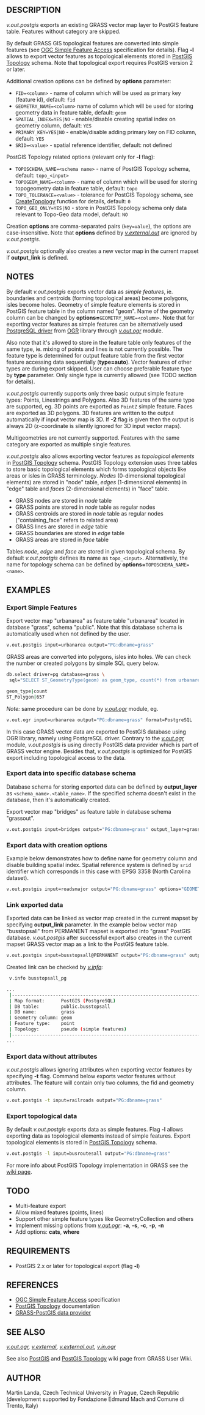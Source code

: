 ## DESCRIPTION

*v.out.postgis* exports an existing GRASS vector map layer to PostGIS
feature table. Features without category are skipped.

By default GRASS GIS topological features are converted into simple
features (see [OGC Simple Feature
Access](https://www.ogc.org/publications/standard/sfa/) specification
for details). Flag **-l** allows to export vector features as
topological elements stored in [PostGIS
Topology](https://postgis.net/docs/Topology.html) schema. Note that
topological export requires PostGIS version 2 or later.

Additional creation options can be defined by **options** parameter:

- `FID=<column>` - name of column which will be used as primary key
  (feature id), default: `fid`
- `GEOMETRY_NAME=<column>` name of column which will be used for storing
  geometry data in feature table, default: `geom`
- `SPATIAL_INDEX=YES|NO` - enable/disable creating spatial index on
  geometry column, default: `YES`
- `PRIMARY_KEY=YES|NO` - enable/disable adding primary key on FID
  column, default: `YES`
- `SRID=<value>` - spatial reference identifier, default: not defined

PostGIS Topology related options (relevant only for **-l** flag):

- `TOPOSCHEMA_NAME=<schema name>` - name of PostGIS Topology schema,
  default: `topo_<input>`
- `TOPOGEOM_NAME=<column>` - name of column which will be used for
  storing topogeometry data in feature table, default: `topo`
- `TOPO_TOLERANCE=<value>` - tolerance for PostGIS Topology schema, see
  [CreateTopology](https://postgis.net/docs/CreateTopology.html)
  function for details, default: `0`
- `TOPO_GEO_ONLY=YES|NO` - store in PostGIS Topology schema only data
  relevant to Topo-Geo data model, default: `NO`

Creation **options** are comma-separated pairs (`key=value`), the
options are case-insensitive. Note that **options** defined by
*[v.external.out](v.external.out.md)* are ignored by *v.out.postgis*.

*v.out.postgis* optionally also creates a new vector map in the current
mapset if **output_link** is defined.

## NOTES

By default *v.out.postgis* exports vector data as *simple features*, ie.
boundaries and centroids (forming topological areas) become polygons,
isles become holes. Geometry of simple feature elements is stored in
PostGIS feature table in the column named "geom". Name of the geometry
column can be changed by **options=**`GEOMETRY_NAME=<column>`. Note that
for exporting vector features as simple features can be alternatively
used [PostgreSQL
driver](https://gdal.org/en/stable/drivers/vector/pg.html) from
[OGR](https://gdal.org/) library through *[v.out.ogr](v.out.ogr.md)*
module.

Also note that it's allowed to store in the feature table only features
of the same type, ie. mixing of points and lines is not currently
possible. The feature type is determined for output feature table from
the first vector feature accessing data sequentially (**type=auto**).
Vector features of other types are during export skipped. User can
choose preferable feature type by **type** parameter. Only single type
is currently allowed (see TODO section for details).

*v.out.postgis* currently supports only three basic output simple
feature types: Points, Linestrings and Polygons. Also 3D features of the
same type are supported, eg. 3D points are exported as `PointZ` simple
feature. Faces are exported as 3D polygons. 3D features are written to
the output automatically if input vector map is 3D. If **-2** flag is
given then the output is always 2D (z-coordinate is silently ignored for
3D input vector maps).

Multigeometries are not currently supported. Features with the same
category are exported as multiple single features.

*v.out.postgis* also allows exporting vector features as *topological
elements* in [PostGIS Topology](https://postgis.net/docs/Topology.html)
schema. PostGIS Topology extension uses three tables to store basic
topological elements which forms topological objects like areas or isles
in GRASS terminology. *Nodes* (0-dimensional topological elements) are
stored in "node" table, *edges* (1-dimensional elements) in "edge" table
and *faces* (2-dimensional elements) in "face" table.

- GRASS nodes are stored in *node* table
- GRASS points are stored in *node* table as regular nodes
- GRASS centroids are stored in *node* table as regular nodes
  ("containing_face" refers to related area)
- GRASS lines are stored in *edge* table
- GRASS boundaries are stored in *edge* table
- GRASS areas are stored in *face* table

Tables *node*, *edge* and *face* are stored in given topological schema.
By default *v.out.postgis* defines its name as `topo_<input>`.
Alternatively, the name for topology schema can be defined by
**options=**`TOPOSCHEMA_NAME=<name>`.

## EXAMPLES

### Export Simple Features

Export vector map "urbanarea" as feature table "urbanarea" located in
database "grass", schema "public". Note that this database schema is
automatically used when not defined by the user.

```bash
v.out.postgis input=urbanarea output="PG:dbname=grass"
```

GRASS areas are converted into polygons, isles into holes. We can check
the number or created polygons by simple SQL query below.

```bash
db.select driver=pg database=grass \
 sql="SELECT ST_GeometryType(geom) as geom_type, count(*) from urbanarea group by geom_type"

geom_type|count
ST_Polygon|657
```

*Note:* same procedure can be done by *[v.out.ogr](v.out.ogr.md)*
module, eg.

```bash
v.out.ogr input=urbanarea output="PG:dbname=grass" format=PostgreSQL
```

In this case GRASS vector data are exported to PostGIS database using
OGR library, namely using PostgreSQL driver. Contrary to the
*[v.out.ogr](v.out.ogr.md)* module, *v.out.postgis* is using directly
PostGIS data provider which is part of GRASS vector engine. Besides
that, *v.out.postgis* is optimized for PostGIS export including
topological access to the data.

### Export data into specific database schema

Database schema for storing exported data can be defined by
**output_layer** as `<schema_name>.<table_name>`. If the specified
schema doesn't exist in the database, then it's automatically created.

Export vector map "bridges" as feature table in database schema
"grassout".

```bash
v.out.postgis input=bridges output="PG:dbname=grass" output_layer=grassout.bridges
```

### Export data with creation options

Example below demonstrates how to define name for geometry column and
disable building spatial index. Spatial reference system is defined by
`srid` identifier which corresponds in this case with EPSG 3358 (North
Carolina dataset).

```bash
v.out.postgis input=roadsmajor output="PG:dbname=grass" options="GEOMETRY_NAME=wkb_geometry,SPATIAL_INDEX=NO,SRID=3358"
```

### Link exported data

Exported data can be linked as vector map created in the current mapset
by specifying **output_link** parameter. In the example below vector map
"busstopsall" from PERMANENT mapset is exported into "grass" PostGIS
database. *v.out.postgis* after successful export also creates in the
current mapset GRASS vector map as a link to the PostGIS feature table.

```bash
v.out.postgis input=busstopsall@PERMANENT output="PG:dbname=grass" output_link=busstopsall_pg
```

Created link can be checked by *[v.info](v.info.md)*:

```bash
 v.info busstopsall_pg

...
 |----------------------------------------------------------------------------|
 | Map format:      PostGIS (PostgreSQL)                                      |
 | DB table:        public.busstopsall                                        |
 | DB name:         grass                                                     |
 | Geometry column: geom                                                      |
 | Feature type:    point                                                     |
 | Topology:        pseudo (simple features)                                  |
 |----------------------------------------------------------------------------|
...

```

### Export data without attributes

*v.out.postgis* allows ignoring attributes when exporting vector
features by specifying **-t** flag. Command below exports vector
features without attributes. The feature will contain only two columns,
the fid and geometry column.

```bash
v.out.postgis -t input=railroads output="PG:dbname=grass"
```

### Export topological data

By default *v.out.postgis* exports data as simple features. Flag **-l**
allows exporting data as topological elements instead of simple
features. Export topological elements is stored in [PostGIS
Topology](https://postgis.net/docs/Topology.html) schema.

```bash
v.out.postgis -l input=busroutesall output="PG:dbname=grass"
```

For more info about PostGIS Topology implementation in GRASS see the
[wiki page](https://grasswiki.osgeo.org/wiki/PostGIS_Topology).

## TODO

- Multi-feature export
- Allow mixed features (points, lines)
- Support other simple feature types like GeometryCollection and others
- Implement missing options from *[v.out.ogr](v.out.ogr.md)*: **-a**,
  **-s**, **-c**, **-p**, **-n**
- Add options: **cats**, **where**

## REQUIREMENTS

- PostGIS 2.x or later for topological export (flag **-l**)

## REFERENCES

- [OGC Simple Feature
  Access](https://www.ogc.org/publications/standard/sfa/) specification
- [PostGIS Topology](https://postgis.net/docs/Topology.html)
  documentation
- [GRASS-PostGIS data
  provider](https://grass.osgeo.org/programming8/vlibPg.html)

## SEE ALSO

*[v.out.ogr](v.out.ogr.md), [v.external](v.external.md),
[v.external.out](v.external.out.md), [v.in.ogr](v.in.ogr.md)*

See also [PostGIS](https://grasswiki.osgeo.org/wiki/PostGIS) and
[PostGIS Topology](https://grasswiki.osgeo.org/wiki/PostGIS_Topology)
wiki page from GRASS User Wiki.

## AUTHOR

Martin Landa, Czech Technical University in Prague, Czech Republic
(development supported by Fondazione Edmund Mach and Comune di Trento,
Italy)
